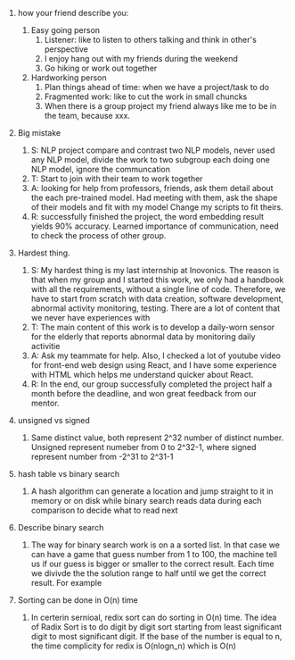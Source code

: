 1. how your friend describe you:
   1. Easy going person
      1. Listener: like to listen to others talking and think in other's perspective
      2. I enjoy hang out with my friends during the weekend
      3. Go hiking or work out together
   2. Hardworking person
      1. Plan things ahead of time: when we have a project/task to do
      2. Fragmented work: like to cut the work in small chuncks
      3. When there is a group project my friend always like me to be in the team, because xxx.
2. Big mistake
   1. S: NLP project compare and contrast two NLP models, never used any NLP model, divide the work to two subgroup each doing one NLP model, ignore the communcation
   2. T: Start to join with their team to work together
   3. A: looking for help from professors, friends, ask them detail about the each pre-trained model. Had meeting with them, ask the shape of their models and fit with my model Change my scripts to fit theirs.
   4. R: successfully finished the project, the word embedding result yields 90% accuracy. Learned importance of communication, need to check the process of other group.
3. Hardest thing. 
   1. S: My hardest thing is my last internship at Inovonics. The reason is that when my group and I started this work, we only had a handbook with all the requirements, without a single line of code. Therefore, we have to start from scratch with data creation, software development, abnormal activity monitoring, testing. There are a lot of content that we never have experiences with
   2. T:  The main content of this work is to develop a daily-worn sensor for the elderly that reports abnormal data by monitoring daily activitie
   3. A: Ask my teammate for help. Also, I checked a lot of youtube video for front-end web design using React, and I have some experience with HTML which helps me understand quicker about React.
   4. R: In the end, our group successfully completed the project half a month before the deadline, and won great feedback from our mentor.

4. unsigned vs signed
   1. Same distinct value, both represent 2^32 number of distinct number. Unsigned represent numeber from 0 to 2^32-1, where signed represent number from -2^31 to 2^31-1
   
5. hash table vs binary search
   1. A hash algorithm can generate a location and jump straight to it in memory or on disk while binary search reads data during each comparison to decide what to read next

6. Describe binary search
   1. The way for binary search work is on a a sorted list. In that case we can have a game that guess number from 1 to 100, the machine tell us if our guess is bigger or smaller to the correct result. Each time we divivde the the solution range to half until we get the correct result. For example

7. Sorting can be done in O(n) time
   1. In certerin sernioal, redix sort can do sorting in O(n) time. The idea of Radix Sort is to do digit by digit sort starting from least significant digit to most significant digit. If the base of the number is equal to n, the time complicity for redix is O(nlogn_n) which is O(n)